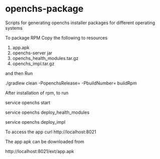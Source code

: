 # openchs-package
Scripts for generating openchs installer packages for different operating systems

To package RPM
Copy the following to resources
1. app.apk
2. openchs-server jar
3. openchs_health_modules.tar.gz
4. openchs_impl.tar.gz

and then Run

./gradlew clean -PopenchsRelease=<release-number> -PbuildNumber=<build-number> buildRpm

After installation of rpm, to run

service openchs start

service openchs deploy_health_modules

service openchs deploy_impl

To access the app
curl http://localhost:8021

The app apk can be downloaded from 

http://localhost:8021/ext/app.apk

